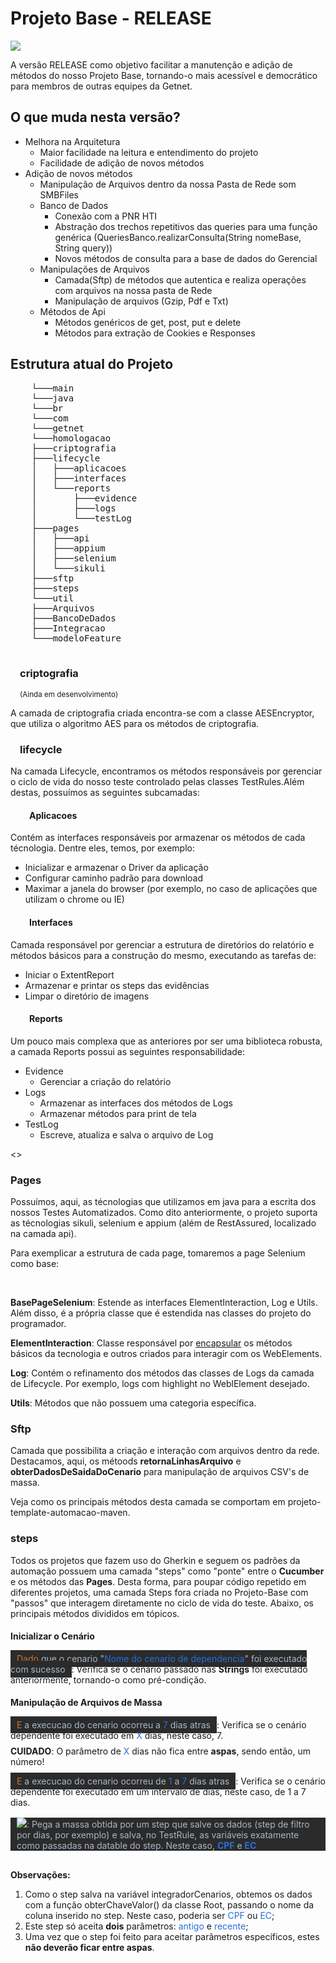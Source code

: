 <!DOCTYPE html>
<html lang="en">
<head>
    <meta charset="UTF-8">
    <title>Document</title>
</head>
<body>
    <h1>Projeto Base - RELEASE</h1>
    <img src="https://img.shields.io/badge/Vers%C3%A3o-Release-blue">
    <p alin="justify">
        A versão RELEASE como objetivo facilitar a manutenção e adição de métodos do nosso Projeto Base, tornando-o mais acessível e democrático para membros de outras equipes da Getnet.
    </p>
    <h2>O que muda nesta versão? </h2>
    <ul>
        <li>Melhora na Arquitetura
            <ul>
                <li>Maior facilidade na leitura e entendimento do projeto</li>
                <li>Facilidade de adição de novos métodos</li>
            </ul>
        </li>
        <li>Adição de novos métodos
            <ul>
                <li>Manipulação de Arquivos dentro da nossa Pasta de Rede som SMBFiles</li>
            </ul>
            <ul>
                <li>Banco de Dados
                    <ul>
                        <li>Conexão com a PNR HTI</li>
                        <li>Abstração dos trechos repetitivos das queries para uma função genérica (QueriesBanco.realizarConsulta(String nomeBase, String query))</li>
                        <li>Novos métodos de consulta para a base de dados do Gerencial</li>
                    </ul>
                </li>
                <li>Manipulações de Arquivos
                    <ul>
                        <li>Camada(Sftp) de métodos que autentica e realiza operações com arquivos na nossa pasta de Rede</li>
                        <li>Manipulação de arquivos (Gzip, Pdf e Txt)</li>
                    </ul>
                </li>
                <li>Métodos de Api
                    <ul>
                        <li>Métodos genéricos de get, post, put e delete</li>
                        <li>Métodos para extração de Cookies e Responses</li>
                    </ul>
                </li>
            </ul>
        </li>
    </ul>
    <h2>Estrutura atual do Projeto </h2>
    <pre>
    └───main
    └───java
    └───br
    └───com
    └───getnet
    └───homologacao
    ├───criptografia
    ├───lifecycle
    │   ├───aplicacoes
    │   ├───interfaces
    │   └───reports
    │       ├───evidence
    │       ├───logs
    │       └───testLog
    ├───pages
    │   ├───api
    │   ├───appium
    │   ├───selenium
    │   └───sikuli
    ├───sftp
    ├───steps
    └───util
    ├───Arquivos
    ├───BancoDeDados
    ├───Integracao
    └───modeloFeature
    </pre>
    <div style="padding-left:15px">
        <h3 >criptografia</h3>
        <p ><small>(Ainda em desenvolvimento)</small></p>
    </div>
    <p>A camada de criptografia criada encontra-se com a classe AESEncryptor, que utiliza o algoritmo AES para os métodos de criptografia.</p>
    <div style="padding-left:15px">
        <h3 >lifecycle</h3>
    </div>
    <p>Na camada Lifecycle, encontramos os métodos responsáveis por gerenciar o ciclo de vida do nosso teste controlado pelas classes TestRules.Além destas, possuímos as seguintes subcamadas:</p> 
    <h4 style="padding-left:30px">Aplicacoes</h4>
    <p>Contém as interfaces responsáveis por armazenar os métodos de cada técnologia. Dentre eles, temos, por exemplo:</p>
    <ul>
        <li>Inicializar e armazenar o Driver da aplicação</li>
        <li>Configurar caminho padrão para download</li>
        <li>Maximar a janela do browser (por exemplo, no caso de aplicações que utilizam o chrome ou IE)</li>
    </ul>
    <h4 style="padding-left:30px">Interfaces</h4>
    <p>Camada responsável por gerenciar a estrutura de diretórios do relatório e métodos básicos para a construção do mesmo, executando as tarefas de: </p>
    <ul>
        <li>Iniciar o ExtentReport</li>
        <li>Armazenar e printar os steps das evidências</li>
        <li>Limpar o diretório de imagens</li>
    </ul>
    <h4 style="padding-left:30px">Reports</h4>
    <p>Um pouco mais complexa que as anteriores por ser uma biblioteca robusta, a camada Reports possui as seguintes responsabilidade:</p>
    <ul>
        <li>Evidence
            <ul>
                <li>Gerenciar a criação do relatório</li>
            </ul>
        </li>
        <li>Logs
            <ul>
                <li>Armazenar as interfaces dos métodos de Logs</li>
                <li>Armazenar métodos para print de tela</li>
            </ul>
        </li>
        <li>TestLog
            <ul>
                <li>Escreve, atualiza e salva o arquivo de Log</li>
            </ul>    
        </li>
    </ul>
    <>
    <h3>Pages</h3>
    <p>Possuímos, aqui, as técnologias que utilizamos em java para a escrita dos nossos Testes Automatizados. Como dito anteriormente, o projeto suporta as técnologias sikuli, selenium e appium (além de RestAssured, localizado na camada api).</p>
    <p>Para exemplicar a estrutura de cada page, tomaremos a page <bold>Selenium</bold> como base:</p>
    </br>
    <p><strong>BasePageSelenium</strong>: Estende as interfaces ElementInteraction, Log e Utils. Além disso, é a própria classe que é estendida nas classes do projeto do programador.</p>
    <p><strong>ElementInteraction</strong>: Classe responsável por <ins>encapsular</ins> os métodos básicos da tecnologia e outros criados para interagir com os WebElements.</p>
    <p><strong>Log</strong>: Contém o refinamento dos métodos das classes de Logs da camada de Lifecycle. Por exemplo, logs com highlight no WeblElement desejado.</p>
    <p><strong>Utils</strong>: Métodos que não possuem uma categoria específica.</p>
    <h3>Sftp</h3>
    <p>Camada que possibilita a criação e interação com arquivos dentro da rede. Destacamos, aqui, os métoods <strong>retornaLinhasArquivo</strong> e <strong>obterDadosDeSaidaDoCenario</strong> para manipulação de arquivos CSV's de massa.</p>
    <p>Veja como os principais métodos desta camada se comportam em <span><a src="https://bitbucket.getnet.com.br/projects/HOM/repos/projeto-template-automacao-maven/browse">projeto-template-automacao-maven</a></span>.</p>
    <h3>steps</h3>
    <p>Todos os projetos que fazem uso do Gherkin e seguem os padrões da automação possuem uma camada "steps" como "ponte" entre o <strong>Cucumber</strong> e os métodos das <strong>Pages</strong>. Desta forma, para poupar código repetido em diferentes projetos, 
    uma camada Steps fora criada no Projeto-Base com "passos" que interagem diretamente no ciclo de vida do teste. Abaixo, os principais métodos divididos em tópicos.</p>
    <h4>Inicializar o Cenário</h4>
    <p style="background: #2b2b2b; color: #a9b7c6; display:inline;  padding: 5px 10px"><span style="color:#ca7631">Dado</span> que o cenario "<span style="color:#296fdd">Nome do cenario de dependencia</span>" foi executado com sucesso</p>: <p style="display: inline">Verifica se o cenário passado nas <strong>Strings</strong> foi executado anteriormente,
    tornando-o como pré-condição.</p>
    <h4>Manipulação de Arquivos de Massa </h4>
    <p style="background: #2b2b2b; color: #a9b7c6; display:inline;  padding: 5px 10px"><span style="color:#ca7631">E</span> a execucao do cenario ocorreu a <span style="color:#296fdd">7</span> dias atras</p>: <p style="display: inline">Verifica se o cenário dependente foi executado em <span style="color:#296fdd">X</span> dias, neste caso, 7. </p>
    <p style="margin-top: 8px"><strong>CUIDADO</strong>: O parâmetro de <span style="color:#296fdd">X</span> dias não fica entre <strong>aspas</strong>, sendo então, um número!</p>
    <p style="background: #2b2b2b; color: #a9b7c6; display:inline;  padding: 5px 10px"><span style="color:#ca7631">E</span> a execucao do cenario ocorreu de <span style="color:#296fdd">1</span>  a <span style="color:#296fdd">7</span> dias atras</p>: <p style="display: inline">Verifica se o cenário dependente foi executado em um intervalo de dias, neste caso, de 1 a 7 dias.</p>
    <Br>
    <div style="background: #2b2b2b; color: #a9b7c6; display:inline-block; margin: 16px 0; padding: 0 10px"> 
        <img src="images-for-readme/step3.png">: Pega a massa obtida por um step que salve os dados (step de filtro por dias, por exemplo) e salva, no TestRule, as variáveis exatamente como passadas na datable do step. Neste caso, <strong style="color:#296fdd">CPF</strong> e <strong style="color:#296fdd">EC</strong>
    </div>
    <p><strong>Observações:</strong></p>
    <ol>
        <li>Como o step salva na variável integradorCenarios, obtemos os dados com a função obterChaveValor() da classe Root, passando o nome da coluna inserido no step. Neste caso, poderia ser <span style="color:#296fdd">CPF</span> ou <span style="color:#296fdd">EC</span>;</li>
        <li>Este step só aceita <strong>dois</strong> parâmetros: <span style="color:#296fdd">antigo</span> e <span style="color:#296fdd">recente</span>;</li>
        <li>Uma vez que o step foi feito para aceitar parâmetros específicos, estes <strong>não deverão ficar entre aspas</strong>.</li>
    </ol>  
</body>
</html>
